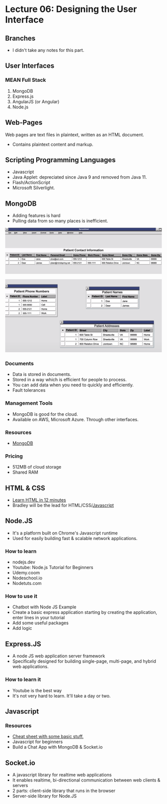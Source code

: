 # Lecture 06: Designing the User Interface

## Branches

* I didn't take any notes for this part.

## User Interfaces

### MEAN Full Stack

1. MongoDB
2. Express.js
3. AngularJS \(or Angular\)
4. Node.js

## Web-Pages

Web pages are text files in plaintext, written as an HTML document.

* Contains plaintext content and markup.

## Scripting Programming Languages

* Javascript
* Java Applet: depreciated since Java 9 and removed from Java 11.
* Flash/ActionScript
* Microsoft Silverlight. 

## MongoDB

* Adding features is hard
* Pulling data from so many places is inefficient.

![](../../../.gitbook/assets/image%20%28235%29.png)

![](../../../.gitbook/assets/image%20%28236%29.png)

### Documents

* Data is stored in documents. 
* Stored in a way which is efficient for people to process.
* You can add data when you need to quickly and efficiently.
* Fault tolerances

### Management Tools

* MongoDB is good for the cloud.
* Available on AWS, Microsoft Azure. Through other interfaces.

### Resources

* [MongoDB](https://www.youtube.com/watch?v=bKjH8WhSu_E)

### Pricing

* 512MB of cloud storage
* Shared RAM

## HTML & CSS

* [Learn HTML in 12 minutes](https://www.youtube.com/watch?v=bWPMSSsVdPk)
* Bradley will be the lead for HTML/CSS/[Javascript](https://www.youtube.com/watch?v=0afZj1G0BIE)

## Node.JS

* It's a platform built on Chrome's Javascript runtime
* Used for easily building fast & scalable network applications.

### How to learn

* nodejs.dev
* Youtube: Node.js Tutorial for Beginners
* Udemy.coom
* Nodeschool.io
* Nodetuts.com

### How to use it

* Chatbot with Node JS Example
* Create a basic express application starting by creating the application, enter lines in your tutorial
* Add some useful packages
* Add logic

## Express.JS

* A node JS web application server framework
* Specifically designed for building single-page, multi-page, and hybrid web applications.

### How to learn it

* Youtube is the best way
* It's not very hard to learn. It'll take a day or two.

## Javascript

### Resources

* [Cheat sheet with some basic stuff.](www.htmlcheatsheet.com/js)
* Javascript for beginners
* Build a Chat App with MongoDB & Socket.io

## Socket.io

* A javascript library for realtime web applications
* It enables realtime, bi-directional communication between web clients & servers
* 2 parts: client-side library that runs in the browser
* Server-side library for Node.JS

### 



